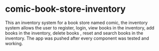 # comic-book-store-inventory
This an inventory system for a book store named comic, the inventory system allows the user to register, login, view books in the inventory, add books in the inventory, delete books , reset and search books in the inventory.
The app was pushed after every component was tested and working.
